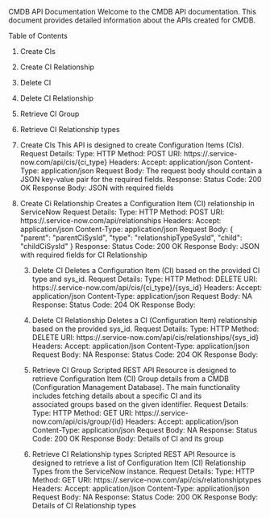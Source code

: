 CMDB API Documentation
Welcome to the CMDB API documentation. This document provides detailed information about the APIs created for CMDB.

Table of Contents
1. Create CIs
2. Create CI Relationship
3. Delete CI
4. Delete CI Relationship
5. Retrieve CI Group
6. Retrieve CI Relationship types

1. Create CIs
  This API is designed to create Configuration Items (CIs).
  Request Details:
    Type: HTTP
    Method: POST
    URI: https://<service-now-domain>.service-now.com/api/cis/{ci_type}
    Headers:
     Accept: application/json
     Content-Type: application/json
  Request Body:
    The request body should contain a JSON key-value pair for the required fields.
  Response:
    Status Code: 200 OK
    Response Body: JSON with required fields

2. Create Ci Relationship
   Creates a Configuration Item (CI) relationship in ServiceNow
    Request Details:
    Type: HTTP
    Method: POST
    URI: https://<service-now-domain>.service-now.com/api/relationships
    Headers:
     Accept: application/json
     Content-Type: application/json
    Request Body:
      {
       "parent": "parentCiSysId",
       "type": "relationshipTypeSysId",
       "child": "childCiSysId"
      }
    Response:
      Status Code: 200 OK
      Response Body: JSON with required fields for CI Relationship

   3. Delete CI
   Deletes a Configuration Item (CI) based on the provided CI type and sys_id.
    Request Details:
    Type: HTTP
    Method: DELETE
    URI: https://<service-now-domain>.service-now.com/api/cis/{ci_type}/{sys_id}
    Headers:
     Accept: application/json
     Content-Type: application/json
    Request Body: NA
    Response:
      Status Code: 204 OK
      Response Body:

   4. Delete CI Relationship
   Deletes a CI (Configuration Item) relationship based on the provided sys_id.
    Request Details:
    Type: HTTP
    Method: DELETE
    URI: https://<service-now-domain>.service-now.com/api/cis/relationships/{sys_id}
    Headers:
     Accept: application/json
     Content-Type: application/json
    Request Body: NA
    Response:
      Status Code: 204 OK
      Response Body:

   5. Retrieve CI Group
   Scripted REST API Resource is designed to retrieve Configuration Item (CI) Group details from a CMDB (Configuration Management Database). The main functionality includes fetching details about a specific CI and its   
   associated groups based on the given identifier.
    Request Details:
    Type: HTTP
    Method: GET
    URI: https://<service-now-domain>.service-now.com/api/cis/group/{id}
    Headers:
     Accept: application/json
     Content-Type: application/json
    Request Body: NA
    Response:
      Status Code: 200 OK
      Response Body: Details of CI and its group

   6. Retrieve CI Relationship types
   Scripted REST API Resource is designed to retrieve a list of Configuration Item (CI) Relationship Types from the ServiceNow instance.
    Request Details:
    Type: HTTP
    Method: GET
    URI: https://<service-now-domain>.service-now.com/api/cis/relationshiptypes
    Headers:
     Accept: application/json
     Content-Type: application/json
    Request Body: NA
    Response:
      Status Code: 200 OK
      Response Body: Details of CI Relationship types
